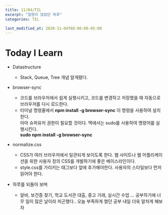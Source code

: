 ```yaml
---
title: 11/04/TIL
excerpt: "일정이 많았던 하루"
categories: TIL

last_modified_at: 2020-11-04T08:06:00-05:00
---
```


# Today I Learn  
  
- Datastructure
    - Stack, Queue, Tree 개념 알게됐다.  
  
- browser-sync  
    - 코드를 브라우저에서 쉽게 실행시키고, 코드를 변경하고 저장했을 때 자동으로 브라우저를 다시 로드한다.  
    - 터미널 명령줄에서 __npm install -g browser-sync__ 이 명령을 사용하여 설치한다.  
    아마 슈퍼유저 권한이 필요할 것이다. 맥에서는 sudo를 사용하여 명령어를 실행시킨다.  
    __sudo npm install -g browser-sync__  
  
- normalize.css  
    - CSS가 여러 브라우저에서 일관되게 보이도록 한다. 웹 사이트나 웹 어플리케이션을 위한 사용자 정의 CSS를 개발하기에 좋은 베이스라인이다.  
    - style.css를 가리키는 <link> 태그보다 앞에 추가해야한다. 사용자의 스타일보다 먼저 읽어야 한다.  
  
- 하루를 되돌아 보며  
    - 알바, 보건증 찾기, 학교 도서관 대출, 중고 거래, 실시간 수업 ... 공부하기에 너무 일이 많은 날이라 피곤했다.. 오늘 부족하게 했던 공부 내일 더욱 알차게 해보자
